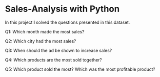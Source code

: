 # Sales-Analysis with Python
In this project I solved the questions presented in this dataset.

Q1: Which month made the most sales?

Q2: Which city had the most sales?

Q3: When should the ad be shown to increase sales?

Q4: Which products are the most sold together?

Q5: Which product sold the most? Which was the most profitable product?
 
